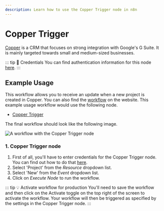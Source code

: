 ```yaml
---
description: Learn how to use the Copper Trigger node in n8n
---
```


# Copper Trigger

[Copper](https://www.copper.com/) is a CRM that focuses on strong integration with Google's G Suite. It is mainly targeted towards small and medium-sized businesses.

::: tip 🔑 Credentials
You can find authentication information for this node [here](../../../credentials/Copper/README.md).
:::


## Example Usage

This workflow allows you to receive an update when a new project is created in Copper. You can also find the [workflow](https://n8n.io/workflows/537) on the website. This example usage workflow would use the following node.
- [Copper Trigger]()

The final workflow should look like the following image.

![A workflow with the Copper Trigger node](./workflow.png)


### 1. Copper Trigger node

1. First of all, you'll have to enter credentials for the Copper Trigger node. You can find out how to do that [here](../../../credentials/Copper/README.md).
2. Select 'Project' from the *Resource* dropdown list.
3. Select 'New' from the *Event* dropdown list.
4. Click on *Execute Node* to run the workflow.

::: tip 💡 Activate workflow for production
You'll need to save the workflow and then click on the Activate toggle on the top right of the screen to activate the workflow. Your workflow will then be triggered as specified by the settings in the Copper Trigger node.
:::
